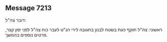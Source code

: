 ## Message 7213

דובר צה"ל:

ראשוני: צה"ל תוקף כעת בשטח לבנון בתגובה לירי הנ"ט לעבר כוח צה"ל לפני זמן קצר, פרטים נוספים בהמשך.

